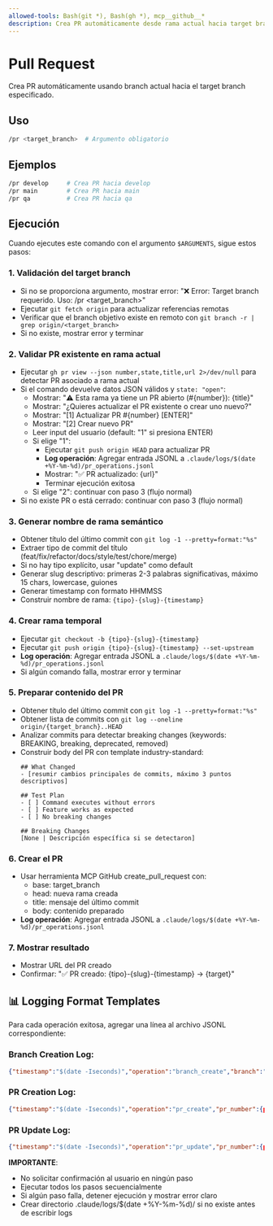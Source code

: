 ```yaml
---
allowed-tools: Bash(git *), Bash(gh *), mcp__github__*
description: Crea PR automáticamente desde rama actual hacia target branch
---
```


# Pull Request

Crea PR automáticamente usando branch actual hacia el target branch especificado.

## Uso
```bash
/pr <target_branch>  # Argumento obligatorio
```

## Ejemplos
```bash
/pr develop     # Crea PR hacia develop
/pr main        # Crea PR hacia main  
/pr qa          # Crea PR hacia qa
```

## Ejecución

Cuando ejecutes este comando con el argumento `$ARGUMENTS`, sigue estos pasos:

### 1. Validación del target branch
- Si no se proporciona argumento, mostrar error: "❌ Error: Target branch requerido. Uso: /pr <target_branch>"
- Ejecutar `git fetch origin` para actualizar referencias remotas
- Verificar que el branch objetivo existe en remoto con `git branch -r | grep origin/<target_branch>`
- Si no existe, mostrar error y terminar

### 2. Validar PR existente en rama actual
- Ejecutar `gh pr view --json number,state,title,url 2>/dev/null` para detectar PR asociado a rama actual
- Si el comando devuelve datos JSON válidos y `state: "open"`:
  - Mostrar: "⚠️  Esta rama ya tiene un PR abierto (#{number}): {title}"
  - Mostrar: "¿Quieres actualizar el PR existente o crear uno nuevo?"
  - Mostrar: "[1] Actualizar PR #{number} [ENTER]"
  - Mostrar: "[2] Crear nuevo PR"
  - Leer input del usuario (default: "1" si presiona ENTER)
  - Si elige "1": 
    - Ejecutar `git push origin HEAD` para actualizar PR
    - **Log operación**: Agregar entrada JSONL a `.claude/logs/$(date +%Y-%m-%d)/pr_operations.jsonl`
    - Mostrar: "✅ PR actualizado: {url}"
    - Terminar ejecución exitosa
  - Si elige "2": continuar con paso 3 (flujo normal)
- Si no existe PR o está cerrado: continuar con paso 3 (flujo normal)

### 3. Generar nombre de rama semántico
- Obtener título del último commit con `git log -1 --pretty=format:"%s"`
- Extraer tipo de commit del título (feat/fix/refactor/docs/style/test/chore/merge)
- Si no hay tipo explícito, usar "update" como default
- Generar slug descriptivo: primeras 2-3 palabras significativas, máximo 15 chars, lowercase, guiones
- Generar timestamp con formato HHMMSS
- Construir nombre de rama: `{tipo}-{slug}-{timestamp}`

### 4. Crear rama temporal
- Ejecutar `git checkout -b {tipo}-{slug}-{timestamp}`
- Ejecutar `git push origin {tipo}-{slug}-{timestamp} --set-upstream`
- **Log operación**: Agregar entrada JSONL a `.claude/logs/$(date +%Y-%m-%d)/pr_operations.jsonl` 
- Si algún comando falla, mostrar error y terminar

### 5. Preparar contenido del PR
- Obtener título del último commit con `git log -1 --pretty=format:"%s"`
- Obtener lista de commits con `git log --oneline origin/{target_branch}..HEAD`  
- Analizar commits para detectar breaking changes (keywords: BREAKING, breaking, deprecated, removed)
- Construir body del PR con template industry-standard:
  ```
  ## What Changed
  - [resumir cambios principales de commits, máximo 3 puntos descriptivos]
  
  ## Test Plan
  - [ ] Command executes without errors
  - [ ] Feature works as expected
  - [ ] No breaking changes
  
  ## Breaking Changes
  [None | Descripción específica si se detectaron]
  ```

### 6. Crear el PR
- Usar herramienta MCP GitHub create_pull_request con:
  - base: target_branch
  - head: nueva rama creada
  - title: mensaje del último commit
  - body: contenido preparado
- **Log operación**: Agregar entrada JSONL a `.claude/logs/$(date +%Y-%m-%d)/pr_operations.jsonl`

### 7. Mostrar resultado
- Mostrar URL del PR creado
- Confirmar: "✅ PR creado: {tipo}-{slug}-{timestamp} → {target}"

## 📊 Logging Format Templates

Para cada operación exitosa, agregar una línea al archivo JSONL correspondiente:

### Branch Creation Log:
```json
{"timestamp":"$(date -Iseconds)","operation":"branch_create","branch":"{tipo}-{slug}-{timestamp}","target_branch":"{target_branch}","commit_sha":"$(git rev-parse HEAD)","user":"$(whoami)"}
```

### PR Creation Log:
```json
{"timestamp":"$(date -Iseconds)","operation":"pr_create","pr_number":{pr_number},"pr_url":"{pr_url}","branch":"{tipo}-{slug}-{timestamp}","target_branch":"{target_branch}","title":"{pr_title}","changes_count":{commit_count}}
```

### PR Update Log:
```json
{"timestamp":"$(date -Iseconds)","operation":"pr_update","pr_number":{pr_number},"pr_url":"{pr_url}","branch":"$(git branch --show-current)","commits_added":{new_commits_count}}
```

**IMPORTANTE**: 
- No solicitar confirmación al usuario en ningún paso
- Ejecutar todos los pasos secuencialmente
- Si algún paso falla, detener ejecución y mostrar error claro
- Crear directorio .claude/logs/$(date +%Y-%m-%d)/ si no existe antes de escribir logs